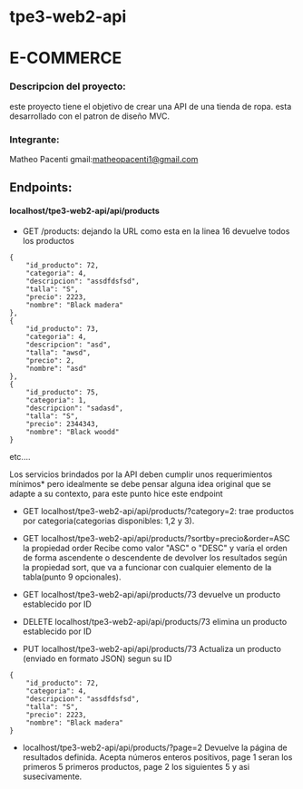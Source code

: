 # tpe3-web2-api

# E-COMMERCE


### Descripcion del proyecto:
este proyecto tiene el objetivo de crear una API de una tienda de ropa.
esta desarrollado con el patron de diseño MVC.


### Integrante:
Matheo Pacenti 
gmail:matheopacenti1@gmail.com

## Endpoints:
#### localhost/tpe3-web2-api/api/products
- GET /products: dejando la URL como esta en la linea 16 devuelve todos los productos 
>

    {
        "id_producto": 72,
        "categoria": 4,
        "descripcion": "assdfdsfsd",
        "talla": "S",
        "precio": 2223,
        "nombre": "Black madera"
    },
    {
        "id_producto": 73,
        "categoria": 4,
        "descripcion": "asd",
        "talla": "awsd",
        "precio": 2,
        "nombre": "asd"
    },
    {
        "id_producto": 75,
        "categoria": 1,
        "descripcion": "sadasd",
        "talla": "S",
        "precio": 2344343,
        "nombre": "Black woodd"
    }
etc....
 

Los servicios brindados por la API deben cumplir unos requerimientos mínimos* pero idealmente se debe pensar alguna idea original que se adapte a su contexto, para este punto hice este endpoint
- GET localhost/tpe3-web2-api/api/products/?category=2:
trae productos por categoria(categorias disponibles: 1,2 y 3).

- GET localhost/tpe3-web2-api/api/products/?sortby=precio&order=ASC
la propiedad order Recibe como valor "ASC" o "DESC" y varía el orden de forma ascendente o descendente de devolver los resultados según la propiedad sort, que va a funcionar con cualquier elemento de la tabla(punto 9 opcionales).

- GET localhost/tpe3-web2-api/api/products/73
devuelve un producto establecido por ID

- DELETE localhost/tpe3-web2-api/api/products/73
elimina un producto establecido por ID

- PUT localhost/tpe3-web2-api/api/products/73
Actualiza un producto (enviado en formato JSON) segun su ID
>
    {
        "id_producto": 72,
        "categoria": 4,
        "descripcion": "assdfdsfsd",
        "talla": "S",
        "precio": 2223,
        "nombre": "Black madera"
    }


- localhost/tpe3-web2-api/api/products/?page=2
Devuelve la página de resultados definida. Acepta números enteros positivos, page 1 seran los primeros 5 primeros productos, page 2 los siguientes 5 y asi susecivamente.
